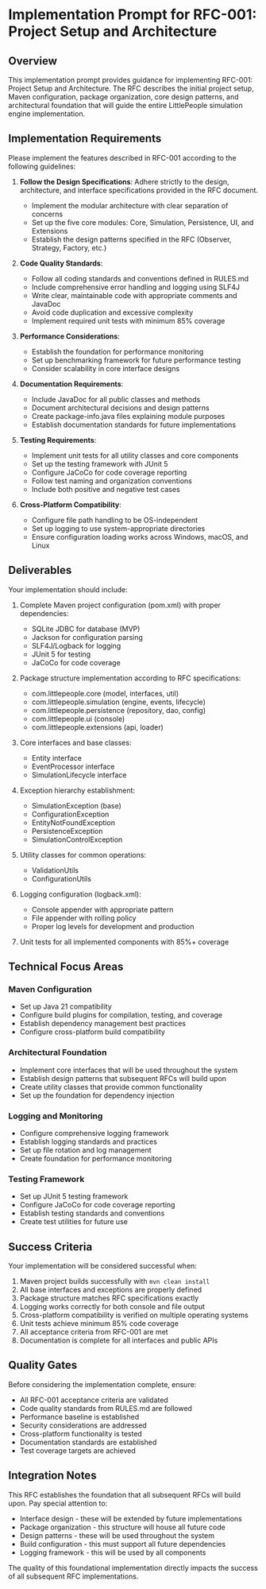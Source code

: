 # Implementation Prompt for RFC-001: Project Setup and Architecture

## Overview

This implementation prompt provides guidance for implementing RFC-001: Project Setup and Architecture. The RFC describes the initial project setup, Maven configuration, package organization, core design patterns, and architectural foundation that will guide the entire LittlePeople simulation engine implementation.

## Implementation Requirements

Please implement the features described in RFC-001 according to the following guidelines:

1. **Follow the Design Specifications**: Adhere strictly to the design, architecture, and interface specifications provided in the RFC document.
   - Implement the modular architecture with clear separation of concerns
   - Set up the five core modules: Core, Simulation, Persistence, UI, and Extensions
   - Establish the design patterns specified in the RFC (Observer, Strategy, Factory, etc.)

2. **Code Quality Standards**:
   - Follow all coding standards and conventions defined in RULES.md
   - Include comprehensive error handling and logging using SLF4J
   - Write clear, maintainable code with appropriate comments and JavaDoc
   - Avoid code duplication and excessive complexity
   - Implement required unit tests with minimum 85% coverage

3. **Performance Considerations**:
   - Establish the foundation for performance monitoring
   - Set up benchmarking framework for future performance testing
   - Consider scalability in core interface designs

4. **Documentation Requirements**:
   - Include JavaDoc for all public classes and methods
   - Document architectural decisions and design patterns
   - Create package-info.java files explaining module purposes
   - Establish documentation standards for future implementations

5. **Testing Requirements**:
   - Implement unit tests for all utility classes and core components
   - Set up the testing framework with JUnit 5
   - Configure JaCoCo for code coverage reporting
   - Follow test naming and organization conventions
   - Include both positive and negative test cases

6. **Cross-Platform Compatibility**:
   - Configure file path handling to be OS-independent
   - Set up logging to use system-appropriate directories
   - Ensure configuration loading works across Windows, macOS, and Linux

## Deliverables

Your implementation should include:

1. Complete Maven project configuration (pom.xml) with proper dependencies:
   - SQLite JDBC for database (MVP)
   - Jackson for configuration parsing
   - SLF4J/Logback for logging
   - JUnit 5 for testing
   - JaCoCo for code coverage

2. Package structure implementation according to RFC specifications:
   - com.littlepeople.core (model, interfaces, util)
   - com.littlepeople.simulation (engine, events, lifecycle)
   - com.littlepeople.persistence (repository, dao, config)
   - com.littlepeople.ui (console)
   - com.littlepeople.extensions (api, loader)

3. Core interfaces and base classes:
   - Entity interface
   - EventProcessor interface
   - SimulationLifecycle interface

4. Exception hierarchy establishment:
   - SimulationException (base)
   - ConfigurationException
   - EntityNotFoundException
   - PersistenceException
   - SimulationControlException

5. Utility classes for common operations:
   - ValidationUtils
   - ConfigurationUtils

6. Logging configuration (logback.xml):
   - Console appender with appropriate pattern
   - File appender with rolling policy
   - Proper log levels for development and production

7. Unit tests for all implemented components with 85%+ coverage

## Technical Focus Areas

### Maven Configuration
- Set up Java 21 compatibility
- Configure build plugins for compilation, testing, and coverage
- Establish dependency management best practices
- Configure cross-platform build compatibility

### Architectural Foundation
- Implement core interfaces that will be used throughout the system
- Establish design patterns that subsequent RFCs will build upon
- Create utility classes that provide common functionality
- Set up the foundation for dependency injection

### Logging and Monitoring
- Configure comprehensive logging framework
- Establish logging standards and practices
- Set up file rotation and log management
- Create foundation for performance monitoring

### Testing Framework
- Set up JUnit 5 testing framework
- Configure JaCoCo for code coverage reporting
- Establish testing standards and conventions
- Create test utilities for future use

## Success Criteria

Your implementation will be considered successful when:

1. Maven project builds successfully with `mvn clean install`
2. All base interfaces and exceptions are properly defined
3. Package structure matches RFC specifications exactly
4. Logging works correctly for both console and file output
5. Cross-platform compatibility is verified on multiple operating systems
6. Unit tests achieve minimum 85% code coverage
7. All acceptance criteria from RFC-001 are met
8. Documentation is complete for all interfaces and public APIs

## Quality Gates

Before considering the implementation complete, ensure:

- All RFC-001 acceptance criteria are validated
- Code quality standards from RULES.md are followed
- Performance baseline is established
- Security considerations are addressed
- Cross-platform functionality is tested
- Documentation standards are established
- Test coverage targets are achieved

## Integration Notes

This RFC establishes the foundation that all subsequent RFCs will build upon. Pay special attention to:

- Interface design - these will be extended by future implementations
- Package organization - this structure will house all future code
- Design patterns - these will be used throughout the system
- Build configuration - this must support all future dependencies
- Logging framework - this will be used by all components

The quality of this foundational implementation directly impacts the success of all subsequent RFC implementations.
